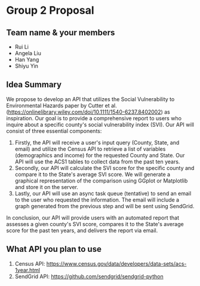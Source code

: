 # Group 2 Proposal


## Team name & your members
* Rui Li
* Angela Liu
* Han Yang
* Shiyu Yin

## Idea Summary
We propose to develop an API that utilizes the Social Vulnerability to Environmental Hazards paper by Cutter et al.(https://onlinelibrary.wiley.com/doi/10.1111/1540-6237.8402002) as inspiration. Our goal is to provide a comprehensive report to users who inquire about a specific county's social vulnerability index (SVI). Our API will consist of three essential components:

1. Firstly, the API will receive a user's input query (County, State, and email) and utilize the Census API to retrieve a list of variables (demographics and income) for the requested County and State. Our API will use the ACS1 tables to collect data from the past ten years.
2. Secondly, our API will calculate the SVI score for the specific county and compare it to the State's average SVI score. We will generate a graphical representation of the comparison using GGplot or Matplotlib and store it on the server.
3. Lastly, our API will use an async task queue (tentative) to send an email to the user who requested the information. The email will include a graph generated from the previous step and will be sent using SendGrid.

In conclusion, our API will provide users with an automated report that assesses a given county's SVI score, compares it to the State's average score for the past ten years, and delivers the report via email.

## What API you plan to use
1. Census API: https://www.census.gov/data/developers/data-sets/acs-1year.html
2. SendGrid API: https://github.com/sendgrid/sendgrid-python
